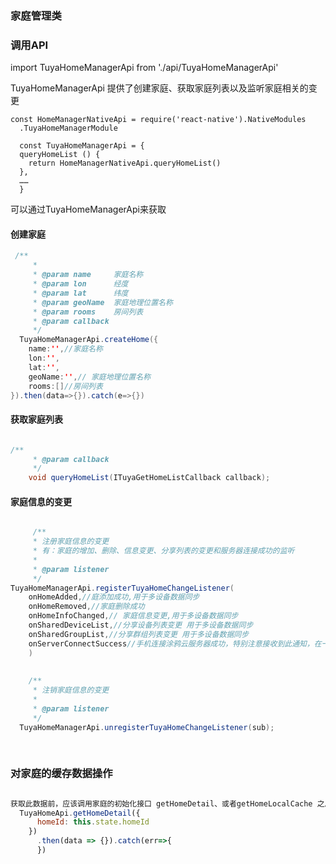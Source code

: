 ### 家庭管理类
### 调用API
import TuyaHomeManagerApi from './api/TuyaHomeManagerApi'

TuyaHomeManagerApi 提供了创建家庭、获取家庭列表以及监听家庭相关的变更

```
const HomeManagerNativeApi = require('react-native').NativeModules
  .TuyaHomeManagerModule
  
  const TuyaHomeManagerApi = {
  queryHomeList () {
    return HomeManagerNativeApi.queryHomeList()
  },
  ……
  }
```
可以通过TuyaHomeManagerApi来获取

#### 创建家庭

```java
 /**
     *
     * @param name     家庭名称
     * @param lon      经度
     * @param lat      纬度
     * @param geoName  家庭地理位置名称
     * @param rooms    房间列表
     * @param callback
     */
  TuyaHomeManagerApi.createHome({
	name:'',//家庭名称
	lon:'',
	lat:'',
	geoName:'',// 家庭地理位置名称
    rooms:[]//房间列表
}).then(data=>{}).catch(e=>{})


```


#### 获取家庭列表

```java

/**
     * @param callback
     */
    void queryHomeList(ITuyaGetHomeListCallback callback);
```

#### 家庭信息的变更

```java

	 /**
     * 注册家庭信息的变更
     * 有：家庭的增加、删除、信息变更、分享列表的变更和服务器连接成功的监听
     *
     * @param listener
     */
TuyaHomeManagerApi.registerTuyaHomeChangeListener(
	onHomeAdded,//庭添加成功,用于多设备数据同步
    onHomeRemoved,//家庭删除成功
    onHomeInfoChanged,// 家庭信息变更,用于多设备数据同步
    onSharedDeviceList,//分享设备列表变更 用于多设备数据同步
    onSharedGroupList,//分享群组列表变更 用于多设备数据同步
    onServerConnectSuccess//手机连接涂鸦云服务器成功，特别注意接收到此通知，在一些情况下，本地数据与服务端数据可能会不一致，可以调用Home下面getHomeDetail接口重新刷新数据。
	)
    
    
    /**
     * 注销家庭信息的变更
     *
     * @param listener
     */
  TuyaHomeManagerApi.unregisterTuyaHomeChangeListener(sub);
    
    
```



### 对家庭的缓存数据操作

```js

获取此数据前，应该调用家庭的初始化接口 getHomeDetail、或者getHomeLocalCache 之后才会有
  TuyaHomeApi.getHomeDetail({
      homeId: this.state.homeId
    })
      .then(data => {}).catch(err=>{
      })

```

